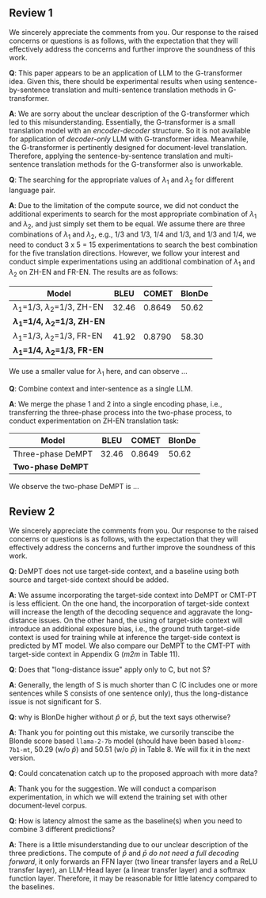 ## Review 1

We sincerely appreciate the comments from you. Our response to the raised concerns or questions is as follows, with the expectation that they will effectively address the concerns and further improve the soundness of this work.

**Q**: This paper appears to be an application of LLM to the G-transformer idea. Given this, there should be experimental results when using sentence-by-sentence translation and multi-sentence translation methods in G-transformer.

**A**: We are sorry about the unclear description of the G-transformer which led to this misunderstanding. Essentially, the G-transformer is a small translation model with an _encoder-decoder_ structure. So it is not available for application of _decoder-only_ LLM with G-transformer idea. Meanwhile, the G-transformer is pertinently designed for document-level translation. Therefore, applying the sentence-by-sentence translation and multi-sentence translation methods for the G-transformer also is unworkable.

**Q**: The searching for the appropriate values of $\lambda_1$ and $\lambda_2$ for different language pair.

**A**: Due to the limitation of the compute source, we did not conduct the additional experiments to search for the most appropriate combination of $\lambda_1$ and $\lambda_2$, and just simply set them to be equal. We assume there are three combinations of $\lambda_1$ and $\lambda_2$, e.g., 1/3 and 1/3, 1/4 and 1/3, and 1/3 and 1/4, we need to conduct 3 x 5 = 15 experimentations to search the best combination for the five translation directions. However, we follow your interest and conduct simple experimentations using an additional combination of $\lambda_1$ and $\lambda_2$ on ZH-EN and FR-EN. The results are as follows:

|  Model | BLEU | COMET | BlonDe |
| --- | --- | --- | --- | 
| $\lambda_1$=1/3, $\lambda_2$=1/3, ZH-EN   | 32.46 | 0.8649 | 50.62 | 
|**$\lambda_1$=1/4, $\lambda_2$=1/3, ZH-EN**|  |  |  |
| $\lambda_1$=1/3, $\lambda_2$=1/3, FR-EN   | 41.92 | 0.8790 | 58.30 | 
| **$\lambda_1$=1/4, $\lambda_2$=1/3, FR-EN** | | | |

We use a smaller value for $\lambda_1$ here, and can observe ...

**Q**: Combine context and inter-sentence as a single LLM.

**A**: We merge the phase 1 and 2 into a single encoding phase, i.e., transferring the three-phase process into the two-phase process, to conduct experimentation on ZH-EN translation task: 

|  Model | BLEU | COMET | BlonDe |
| --- | --- | --- | --- | 
| Three-phase DeMPT  | 32.46 | 0.8649 | 50.62 | 
|**Two-phase DeMPT**|  |  |  |

We observe the two-phase DeMPT is ...


## Review 2

We sincerely appreciate the comments from you. Our response to the raised concerns or questions is as follows, with the expectation that they will effectively address the concerns and further improve the soundness of this work.

**Q**: DeMPT does not use target-side context, and a baseline using both source and target-side context should be added.

**A**: We assume incorporating the target-side context into DeMPT or CMT-PT is less efficient. On the one hand, the incorporation of target-side context will increase the length of the decoding sequence and aggravate the long-distance issues. On the other hand, the using of target-side context will introduce an additional exposure bias, i.e., the ground truth target-side context is used for training while at inference the target-side context is predicted by MT model. We also compare our DeMPT to the CMT-PT with target-side context in Appendix G (_m2m_ in Table 11).

**Q**: Does that "long-distance issue" apply only to C, but not S? 

**A**: Generally, the length of S is much shorter than C (C includes one or more sentences while S consists of one sentence only), thus the long-distance issue is not significant for S. 

**Q**: why is BlonDe higher without $\hat{p}$ or $\bar{p}$, but the text says otherwise?

**A**: Thank you for pointing out this mistake, we cursorily transcibe the Blonde score based ``llama-2-7b`` model (should have been based ``bloomz-7b1-mt``, 50.29 (w/o $\hat{p}$) and 50.51 (w/o $\bar{p}$) in Table 8. We will fix it in the next version. 


**Q**: Could concatenation catch up to the proposed approach with more data?

**A**: Thank you for the suggestion. We will conduct a comparison experimentation, in which we will extend the training set with other document-level corpus.  

**Q**: How is latency almost the same as the baseline(s) when you need to combine 3 different predictions?

**A**: There is a little misunderstanding due to our unclear description of the three predictions. The compute of $\hat{p}$ and $\bar{p}$ _do not need a full decoding forward_, it only forwards an FFN layer (two linear transfer layers and a ReLU transfer layer), an LLM-Head layer (a linear transfer layer) and a softmax function layer. Therefore, it may be reasonable for little latency compared to the baselines.
